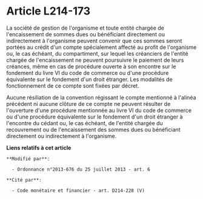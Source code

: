 # Article L214-173

La société de gestion de l'organisme et toute entité chargée de l'encaissement de sommes dues ou bénéficiant directement ou
indirectement à l'organisme peuvent convenir que ces sommes seront portées au crédit d'un compte spécialement affecté au
profit de l'organisme ou, le cas échéant, du compartiment, sur lequel les créanciers de l'entité chargée de l'encaissement ne
peuvent poursuivre le paiement de leurs créances, même en cas de procédure ouverte à son encontre sur le fondement du livre
VI du code de commerce  ou d'une procédure équivalente sur le fondement d'un droit étranger. Les modalités de fonctionnement
de ce compte sont fixées par décret. 

Aucune résiliation de la convention régissant le compte mentionné à l'alinéa précédent ni aucune clôture de ce compte ne
peuvent résulter de l'ouverture d'une procédure mentionnée au livre VI du code de commerce  ou d'une procédure équivalente
sur le fondement d'un droit étranger à l'encontre du cédant ou, le cas échéant, de l'entité chargée du recouvrement ou de
l'encaissement des sommes dues ou bénéficiant directement ou indirectement à l'organisme.

**Liens relatifs à cet article**

	**Modifié par**:

	  - Ordonnance n°2013-676 du 25 juillet 2013 - art. 6

	**Cité par**:

	  - Code monétaire et financier - art. D214-228 (V)
